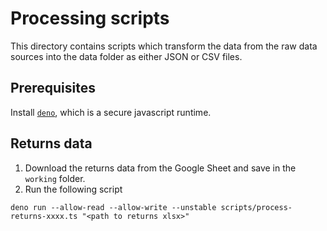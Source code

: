 # Processing scripts

This directory contains scripts which transform the data from the raw data sources into the
data folder as either JSON or CSV files.

## Prerequisites

Install [`deno`](https://deno.land/), which is a secure javascript runtime.

## Returns data

1. Download the returns data from the Google Sheet and save in the `working` folder.
2. Run the following script

```
deno run --allow-read --allow-write --unstable scripts/process-returns-xxxx.ts "<path to returns xlsx>"
```